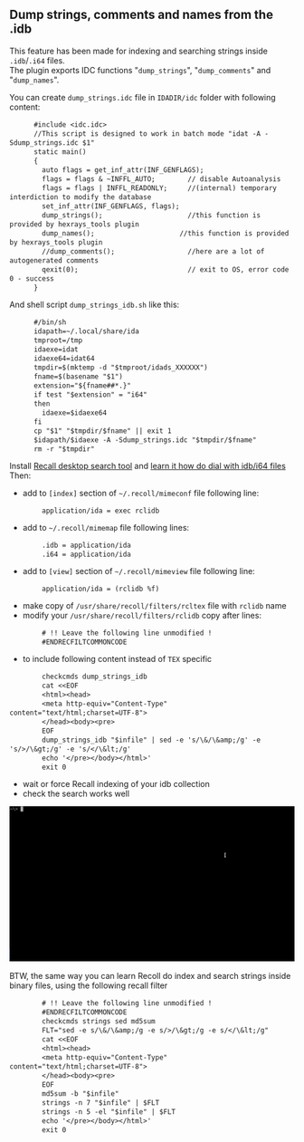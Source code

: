 ## Dump strings, comments and names from the .idb
This feature has been made for indexing and searching strings inside `.idb`/`.i64` files.  
The plugin exports IDC functions "`dump_strings`", "`dump_comments`" and "`dump_names`".

You can create `dump_strings.idc` file in `IDADIR/idc` folder with following content:
```
      #include <idc.idc>
      //This script is designed to work in batch mode "idat -A -Sdump_strings.idc $1"
      static main()
      {
        auto flags = get_inf_attr(INF_GENFLAGS);
        flags = flags & ~INFFL_AUTO;        // disable Autoanalysis
        flags = flags | INFFL_READONLY;     //(internal) temporary interdiction to modify the database
        set_inf_attr(INF_GENFLAGS, flags);
        dump_strings();                     //this function is provided by hexrays_tools plugin
        dump_names();                     //this function is provided by hexrays_tools plugin
        //dump_comments();                  //here are a lot of autogenerated comments
        qexit(0);                           // exit to OS, error code 0 - success
      }
```
And shell script `dump_strings_idb.sh` like this:
```
      #/bin/sh
      idapath=~/.local/share/ida
      tmproot=/tmp
      idaexe=idat
      idaexe64=idat64
      tmpdir=$(mktemp -d "$tmproot/idads_XXXXXX")
      fname=$(basename "$1")
      extension="${fname##*.}"
      if test "$extension" = "i64"
      then
        idaexe=$idaexe64
      fi
      cp "$1" "$tmpdir/$fname" || exit 1
      $idapath/$idaexe -A -Sdump_strings.idc "$tmpdir/$fname"
      rm -r "$tmpdir"
```
Install [Recall desktop search tool](https://www.recoll.org) and [learn it how do dial with idb/i64 files](https://www.lesbonscomptes.com/recoll/usermanual/usermanual.html#RCL.INSTALL.CONFIG.EXAMPLES)  
Then:
 + add to `[index]` section of `~/.recoll/mimeconf` file following line:
```
        application/ida = exec rclidb
```
 + add to `~/.recoll/mimemap` file following lines:
```
        .idb = application/ida
        .i64 = application/ida
```
 + add to `[view]` section of `~/.recoll/mimeview` file following line:
```
        application/ida = (rclidb %f)
```
 + make copy of `/usr/share/recoll/filters/rcltex` file with `rclidb` name
 + modify your `/usr/share/recoll/filters/rclidb` copy after lines:
```
        # !! Leave the following line unmodified !
        #ENDRECFILTCOMMONCODE
```
 + to include following content instead of `TEX` specific
```
        checkcmds dump_strings_idb
        cat <<EOF
        <html><head>
        <meta http-equiv="Content-Type" content="text/html;charset=UTF-8">
        </head><body><pre>
        EOF
        dump_strings_idb "$infile" | sed -e 's/\&/\&amp;/g' -e 's/>/\&gt;/g' -e 's/</\&lt;/g'
        echo '</pre></body></html>'
        exit 0
```
 + wait or force Recall indexing of your idb collection
 + check the search works well
 
![Index and search strings](recoll.gif)

BTW, the same way you can learn Recoll do index and search strings inside binary files, using the following recall filter
```
        # !! Leave the following line unmodified !
        #ENDRECFILTCOMMONCODE
        checkcmds strings sed md5sum
        FLT="sed -e s/\&/\&amp;/g -e s/>/\&gt;/g -e s/</\&lt;/g"
        cat <<EOF
        <html><head>
        <meta http-equiv="Content-Type" content="text/html;charset=UTF-8">
        </head><body><pre>
        EOF
        md5sum -b "$infile"
        strings -n 7 "$infile" | $FLT
        strings -n 5 -el "$infile" | $FLT
        echo '</pre></body></html>'
        exit 0
```
